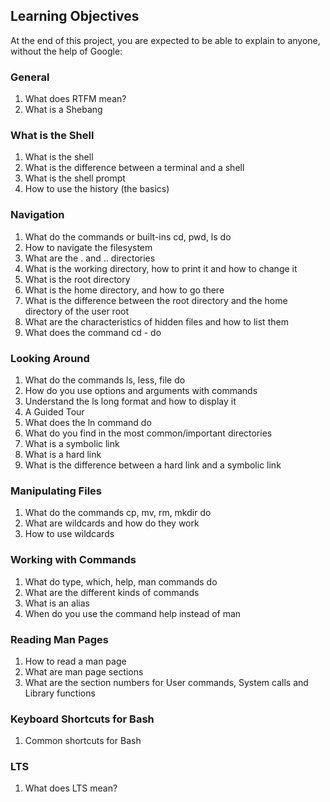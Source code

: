 ## Learning Objectives
At the end of this project, you are expected to be able to explain to anyone, without the help of Google:

### General
1. What does RTFM mean?
2. What is a Shebang

### What is the Shell
1. What is the shell
2. What is the difference between a terminal and a shell
3. What is the shell prompt
4. How to use the history (the basics)

### Navigation
1. What do the commands or built-ins cd, pwd, ls do
2. How to navigate the filesystem
3. What are the . and .. directories
4. What is the working directory, how to print it and how to change it
5. What is the root directory
6. What is the home directory, and how to go there
7. What is the difference between the root directory and the home directory of the user root
8. What are the characteristics of hidden files and how to list them
9. What does the command cd - do

### Looking Around
1. What do the commands ls, less, file do
2. How do you use options and arguments with commands
3. Understand the ls long format and how to display it
4. A Guided Tour
5. What does the ln command do
6. What do you find in the most common/important directories
7. What is a symbolic link
8. What is a hard link
9. What is the difference between a hard link and a symbolic link

### Manipulating Files
1. What do the commands cp, mv, rm, mkdir do
2. What are wildcards and how do they work
3. How to use wildcards

### Working with Commands
1. What do type, which, help, man commands do
2. What are the different kinds of commands
3. What is an alias
4. When do you use the command help instead of man

### Reading Man Pages
1. How to read a man page
2. What are man page sections
3. What are the section numbers for User commands, System calls and Library functions

### Keyboard Shortcuts for Bash
1. Common shortcuts for Bash

### LTS
1. What does LTS mean?
